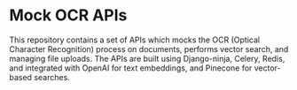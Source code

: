 # Mock OCR APIs

This repository contains a set of APIs which mocks the OCR (Optical Character Recognition) process on documents, performs vector search, and managing file uploads. The APIs are built using Django-ninja, Celery, Redis, and integrated with OpenAI for text embeddings, and Pinecone for vector-based searches.

